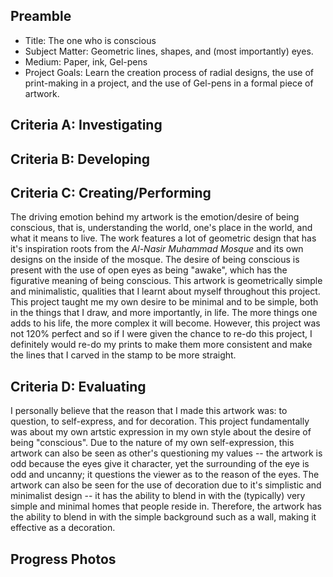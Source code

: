 ## Preamble

- Title: The one who is conscious
- Subject Matter: Geometric lines, shapes, and (most importantly) eyes.
- Medium: Paper, ink, Gel-pens
- Project Goals: Learn the creation process of radial designs, the use of print-making in a project, and the use of Gel-pens in a formal piece of artwork.

## Criteria A: Investigating

## Criteria B: Developing

## Criteria C: Creating/Performing

The driving emotion behind my artwork is the emotion/desire of being conscious, that is, understanding the world, one's place in the world, and what it means to live. The work features a lot of geometric design that has it's inspiration roots from the _Al-Nasir Muhammad Mosque_ and its own designs on the inside of the mosque. The desire of being conscious is present with the use of open eyes as being "awake", which has the figurative meaning of being conscious. This artwork is geometrically simple and minimalistic, qualities that I learnt about myself throughout this project. This project taught me my own desire to be minimal and to be simple, both in the things that I draw, and more importantly, in life. The more things one adds to his life, the more complex it will become. However, this project was not 120% perfect and so if I were given the chance to re-do this project, I definitely would re-do my prints to make them more consistent and make the lines that I carved in the stamp to be more straight.

## Criteria D: Evaluating

I personally believe that the reason that I made this artwork was: to question, to self-express, and for decoration. This project fundamentally was about my own artstic expression in my own style about the desire of being "conscious". Due to the nature of my own self-expression, this artwork can also be seen as other's questioning my values -- the artwork is odd because the eyes give it character, yet the surrounding of the eye is odd and uncanny; it questions the viewer as to the reason of the eyes. The artwork can also be seen for the use of decoration due to it's simplistic and minimalist design -- it has the ability to blend in with the (typically) very simple and minimal homes that people reside in. Therefore, the artwork has the ability to blend in with the simple background such as a wall, making it effective as a decoration.

## Progress Photos
